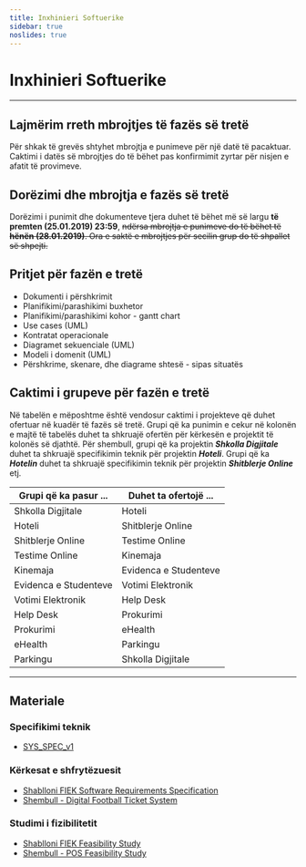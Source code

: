 ```yaml
---
title: Inxhinieri Softuerike
sidebar: true
noslides: true
---
```


# Inxhinieri Softuerike

---

## Lajmërim rreth mbrojtjes të fazës së tretë

Për shkak të grevës shtyhet mbrojtja e punimeve për një datë të pacaktuar. Caktimi i datës së mbrojtjes do të bëhet pas konfirmimit zyrtar për nisjen e afatit të provimeve.

## Dorëzimi dhe mbrojtja e fazës së tretë

Dorëzimi i punimit dhe dokumenteve tjera duhet të bëhet më së largu **të premten (25.01.2019) 23:59**, ~~ndërsa mbrojtja e punimeve do të bëhet të **hënën (28.01.2019)**. Ora e saktë e mbrojtjes për secilin grup do të shpallet së shpejti.~~

## Pritjet për fazën e tretë

- Dokumenti i përshkrimit
- Planifikimi/parashikimi buxhetor
- Planifikimi/parashikimi kohor - gantt chart
- Use cases (UML)
- Kontratat operacionale
- Diagramet sekuenciale (UML)
- Modeli i domenit (UML)
- Përshkrime, skenare, dhe diagrame shtesë - sipas situatës

## Caktimi i grupeve për fazën e tretë

Në tabelën e mëposhtme është vendosur caktimi i projekteve që duhet ofertuar në kuadër të fazës së tretë. Grupi që ka punimin e cekur në kolonën e majtë të tabelës duhet ta shkruajë ofertën për kërkesën e projektit të kolonës së djathtë. Për shembull, grupi që ka projektin ***Shkolla Digjitale*** duhet ta shkruajë specifikimin teknik për projektin ***Hoteli***. Grupi që ka ***Hotelin*** duhet ta shkruajë specifikimin teknik për projektin ***Shitblerje Online*** etj.

Grupi që ka pasur ...|Duhet ta ofertojë ...
-|-
Shkolla Digjitale|Hoteli
Hoteli|Shitblerje Online
Shitblerje Online|Testime Online
Testime Online|Kinemaja
Kinemaja|Evidenca e Studenteve
Evidenca e Studenteve|Votimi Elektronik
Votimi Elektronik|Help Desk
Help Desk|Prokurimi
Prokurimi|eHealth
eHealth|Parkingu
Parkingu|Shkolla Digjitale

---

## Materiale

### Specifikimi teknik

- [SYS_SPEC_v1](/lendet/inxhinieri-softuerike/materiale/SYS_SPEC_v1.doc)

### Kërkesat e shfrytëzuesit

- [Shablloni FIEK Software Requirements Specification](/lendet/inxhinieri-softuerike/materiale/FIEK_Software_Requirement_Specification.doc)
- [Shembull - Digital Football Ticket System](/lendet/inxhinieri-softuerike/materiale/IS_D2_GR_A3.docx)

### Studimi i fizibilitetit

- [Shablloni FIEK Feasibility Study](/lendet/inxhinieri-softuerike/materiale/FIEK_Feasibility_Study.doc)
- [Shembull - POS Feasibility Study](/lendet/inxhinieri-softuerike/materiale/POS_Feasibility_Study.doc)
